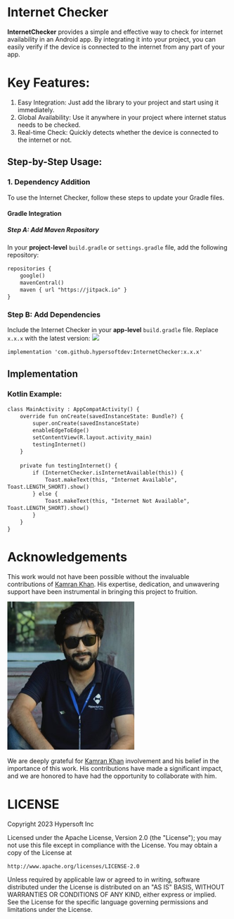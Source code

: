 # Internet Checker
**InternetChecker** provides a simple and effective way to check for internet availability in an Android app. By integrating it into your project, you can easily verify if the device is connected to the internet from any part of your app.

# Key Features:
1. Easy Integration: Just add the library to your project and start using it immediately.
2. Global Availability: Use it anywhere in your project where internet status needs to be checked.
3. Real-time Check: Quickly detects whether the device is connected to the internet or not.


## Step-by-Step Usage:

### 1. Dependency Addition

To use the Internet Checker, follow these steps to update your Gradle files.

#### Gradle Integration

##### Step A: Add Maven Repository
In your **project-level** `build.gradle` or `settings.gradle` file, add the following repository:

```
repositories {
    google()
    mavenCentral()
    maven { url "https://jitpack.io" }
}
```

### Step B: Add Dependencies

Include the Internet Checker in your **app-level** `build.gradle` file. Replace `x.x.x` with the latest version: [![](https://jitpack.io/v/hypersoftdev/InternetChecker.svg)](https://jitpack.io/#hypersoftdev/InternetChecker)

```
implementation 'com.github.hypersoftdev:InternetChecker:x.x.x'
```

## Implementation

### Kotlin Example:

```
class MainActivity : AppCompatActivity() {
    override fun onCreate(savedInstanceState: Bundle?) {
        super.onCreate(savedInstanceState)
        enableEdgeToEdge()
        setContentView(R.layout.activity_main)
        testingInternet()
    }

    private fun testingInternet() {
        if (InternetChecker.isInternetAvailable(this)) {
            Toast.makeText(this, "Internet Available", Toast.LENGTH_SHORT).show()
        } else {
            Toast.makeText(this, "Internet Not Available", Toast.LENGTH_SHORT).show()
        }
    }
}
```


# Acknowledgements

This work would not have been possible without the invaluable contributions of [Kamran Khan](https://github.com/devangler). His expertise, dedication, and unwavering support have been instrumental in bringing this project to fruition.

![Profile](https://github.com/hypersoftdev/InternetChecker/blob/master/screens/profile_image.jpg?raw=true)

We are deeply grateful for [Kamran Khan](https://github.com/devangler) involvement and his belief in the importance of this work. His contributions have made a significant impact, and we are honored to have had the opportunity to collaborate with him.

# LICENSE

Copyright 2023 Hypersoft Inc

Licensed under the Apache License, Version 2.0 (the "License");
you may not use this file except in compliance with the License.
You may obtain a copy of the License at

    http://www.apache.org/licenses/LICENSE-2.0

Unless required by applicable law or agreed to in writing, software
distributed under the License is distributed on an "AS IS" BASIS,
WITHOUT WARRANTIES OR CONDITIONS OF ANY KIND, either express or implied.
See the License for the specific language governing permissions and
limitations under the License.




